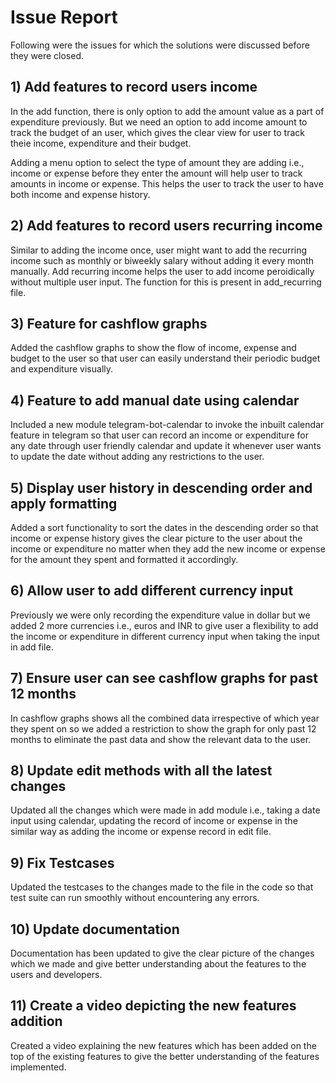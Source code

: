# Issue Report

Following were the issues for which the solutions were discussed before they were closed.

## 1) Add features to record users income
In the add function, there is only option to add the amount value as a part of expenditure previously. But we need an option to add income amount to track the budget of an user, which gives the clear view for user to track theie income, expenditure
and their budget. 

Adding a menu option to select the type of amount they are adding i.e., income or expense before they enter the amount will help user to track amounts in income or expense. This helps the user to track the user to have both income and expense history.

## 2) Add features to record users recurring income
Similar to adding the income once, user might want to add the recurring income such as monthly or biweekly salary without adding it every month manually. Add recurring income helps the user to add income peroidically without multiple user input. The function for this is present in add_recurring file. 

## 3) Feature for cashflow graphs
Added the cashflow graphs to show the flow of income, expense and budget to the user so that user can easily understand their periodic budget and expenditure visually.

## 4) Feature to add manual date using calendar
Included a new module telegram-bot-calendar to invoke the inbuilt calendar feature in telegram so that user can record an income or expenditure for any date through user friendly calendar and update it whenever user wants to update the date without adding any restrictions to the user.

## 5) Display user history in descending order and apply formatting
Added a sort functionality to sort the dates in the descending order so that income or expense history gives the clear picture to the user about the income or expenditure no matter when they add the new income or expense for the amount they spent and formatted it accordingly.

## 6) Allow user to add different currency input
Previously we were only recording the expenditure value in dollar but we added 2 more currencies i.e., euros and INR to give user a flexibility to add the income or expenditure in different currency input when taking the input in add file.

## 7) Ensure user can see cashflow graphs for past 12 months

In cashflow graphs shows all the combined data irrespective of which year they spent on so we added a restriction to show the graph for only past 12 months to eliminate the past data and show the relevant data to the user. 

## 8) Update edit methods with all the latest changes

Updated all the changes which were made in add module i.e., taking a date input using calendar, updating the record of income or expense in the similar way as adding the income or expense record in edit file.

## 9) Fix Testcases 

Updated the testcases to the changes made to the file in the code so that test suite can run smoothly without encountering any errors.

## 10) Update documentation

Documentation has been updated to give the clear picture of the changes which we made and give better understanding about the features to the users and developers.

## 11) Create a video depicting the new features addition
Created a video explaining the new features which has been added on the top of the existing features to give the better understanding of the features implemented.
